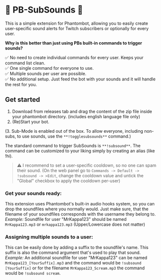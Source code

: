 # 🎵 PB-SubSounds 🎵  
  
This is a simple extension for Phantombot, allowing you to easily create user-specific sound alerts for Twitch subscribers or optionally for every user.  
  
**Why is this better than just using PBs built-in commands to trigger sounds?**  

✅ No need to create individual commands for every user. Keeps your command list clean.  
✅ One single command for everyone to use.  
✅ Multiple sounds per user are possible.  
✅ No additional setup. Just feed the bot with your sounds and it will handle the rest for you.  
  
  
## Get started  
  
1. Download from releases tab and drag the content of the zip file inside your phantombot directory. (includes english language file only)  
2. (Re)Start your bot.  
  
(3. Sub-Mode is enabled out of the box. To allow everyone, including non-subs, to use sounds, use the `**!togglesubsounds**` command.)  
  
The standard command to trigger SubSounds is `**!subsound**`. The command can be customized to your liking simply by creating an alias (like !hi).  
  
>⚠ I recommend to set a user-specific cooldown, so no one can spam their sound. (On the web panel go to `Commands -> Default -> !subsound -> >Edit`, change the cooldown value and untick the "Global" checkbox to apply the cooldown per-user)
  
### Get your sounds ready:  
This extension uses Phantombot's built-in audio hooks system, so you can drop the soundfiles where you normally would. Just make sure, that the filename of your soundfiles corresponds with the username they belong to.  
*Example:* Soundfile for user "MrKappa123" should be named `MrKappa123.mp3` or `mrkappa123.mp3` (Upper/Lowercase does not matter)  
  
### Assigning multiple sounds to a user:  
This can be easily done by adding a suffix to the soundfile's name. This suffix is also the command argument that's used to play that sound.  
*Example:* An additional soundfile for user "MrKappa123" can be named `MrKappa123_[YourSuffix].mp3` and the command would be `!subsound [YourSuffix]` or for the filename `MrKappa123_Scream.mp3` the command would be `!subsound scream`.  
